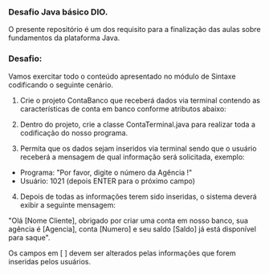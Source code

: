 ### Desafio Java básico DIO.
O presente repositório é um dos requisito 
para a finalização das aulas sobre fundamentos
da plataforma Java.

### Desafio: 
Vamos exercitar todo o conteúdo apresentado 
no módulo de Sintaxe codificando o seguinte cenário.

1. Crie o projeto ContaBanco que receberá dados 
via terminal contendo as características de 
conta em banco conforme atributos abaixo:
2. Dentro do projeto, crie a classe 
ContaTerminal.java para realizar toda a 
codificação do nosso programa.

3. Permita que os dados sejam inseridos via 
terminal sendo que o usuário receberá a 
mensagem de qual informação será solicitada, 
exemplo:
* Programa: "Por favor, digite o número da Agência !"
* Usuário: 1021 (depois ENTER para o próximo campo)

4. Depois de todas as informações terem 
sido inseridas, o sistema deverá exibir a 
seguinte mensagem:

"Olá [Nome Cliente], obrigado por criar uma
conta em nosso banco, sua agência é 
[Agencia], conta [Numero] e seu saldo 
[Saldo] já está disponível para saque".

Os campos em [ ] devem ser alterados pelas informações que forem inseridas pelos usuários.